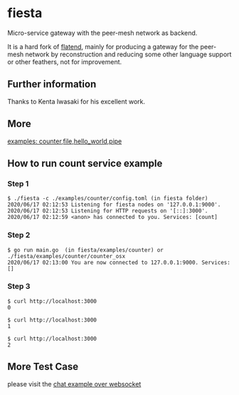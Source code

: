 # fiesta
Micro-service gateway with the peer-mesh network as backend.

It is a hard fork of [flatend](https://github.com/lithdew/flatend), mainly for producing a gateway for the peer-mesh network by reconstruction and reducing some other language support or other feathers, not for improvement.

## Further information
Thanks to Kenta Iwasaki for his excellent work.


## More
[examples: counter,file,hello_world,pipe](https://github.com/TheSmallBoat/fiesta/tree/master/examples)


## How to run count service example

### Step 1
```
$ ./fiesta -c ./examples/counter/config.toml (in fiesta folder)
2020/06/17 02:12:53 Listening for fiesta nodes on '127.0.0.1:9000'.
2020/06/17 02:12:53 Listening for HTTP requests on '[::]:3000'.
2020/06/17 02:12:59 <anon> has connected to you. Services: [count]
```

### Step 2
```
$ go run main.go  (in fiesta/examples/counter) or ./fiesta/examples/counter/counter_osx
2020/06/17 02:13:00 You are now connected to 127.0.0.1:9000. Services: []
```

### Step 3
```
$ curl http://localhost:3000
0

$ curl http://localhost:3000
1

$ curl http://localhost:3000
2
```


## More Test Case

please visit the [chat example over websocket](https://github.com/TheSmallBoat/fiesta/blob/master/examples/ws_chat_clock/README.md)
